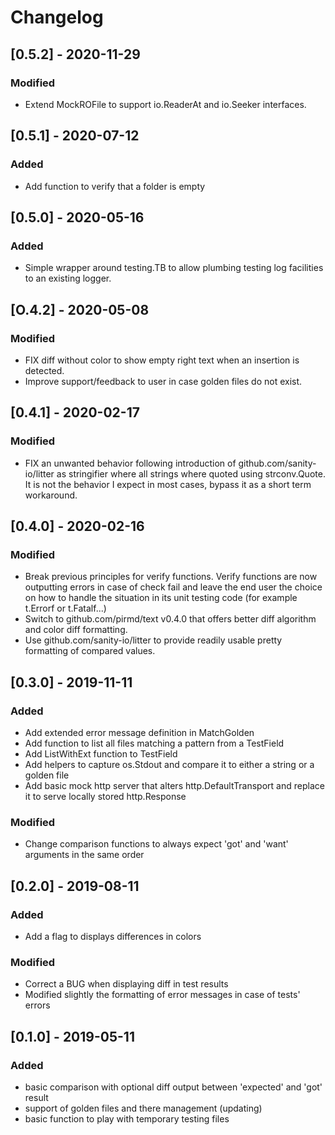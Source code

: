 # Changelog

## [0.5.2] - 2020-11-29
### Modified
- Extend MockROFile to support io.ReaderAt and io.Seeker interfaces.

## [0.5.1] - 2020-07-12
### Added
- Add function to verify that a folder is empty

## [0.5.0] - 2020-05-16
### Added
- Simple wrapper around testing.TB to allow plumbing testing log facilities to
  an existing logger.

## [O.4.2] - 2020-05-08 
### Modified
- FIX diff without color to show empty right text when an insertion is detected.
- Improve support/feedback to user in case golden files do not exist.

## [0.4.1] - 2020-02-17
### Modified
- FIX an unwanted behavior following introduction of
  github.com/sanity-io/litter as stringifier where all strings where quoted
  using strconv.Quote. It is not the behavior I expect in most cases, bypass it
  as a short term workaround.

## [0.4.0] - 2020-02-16
### Modified
- Break previous principles for verify functions. Verify functions are now
  outputting errors in case of check fail and leave the end user the choice on
  how to handle the situation in its unit testing code (for example t.Errorf or
  t.Fatalf...)
- Switch to github.com/pirmd/text v0.4.0 that offers better diff algorithm and
  color diff formatting.
- Use github.com/sanity-io/litter to provide readily usable pretty formatting
  of compared values. 


## [0.3.0] - 2019-11-11
### Added
- Add extended error message definition in MatchGolden
- Add function to list all files matching a pattern from a TestField
- Add ListWithExt function to TestField
- Add helpers to capture os.Stdout and compare it to either a string or a
  golden file
- Add basic mock http server that alters http.DefaultTransport and replace it
  to serve locally stored http.Response
### Modified
- Change comparison functions to always expect 'got' and 'want' arguments in
  the same order


## [0.2.0] - 2019-08-11
### Added
- Add a flag to displays differences in colors
### Modified
- Correct a BUG when displaying diff in test results
- Modified slightly the formatting of error messages in case of tests' errors 

## [0.1.0] - 2019-05-11
### Added
- basic comparison with optional diff output between 'expected' and 'got' result
- support of golden files and there management (updating)
- basic function to play with temporary testing files
